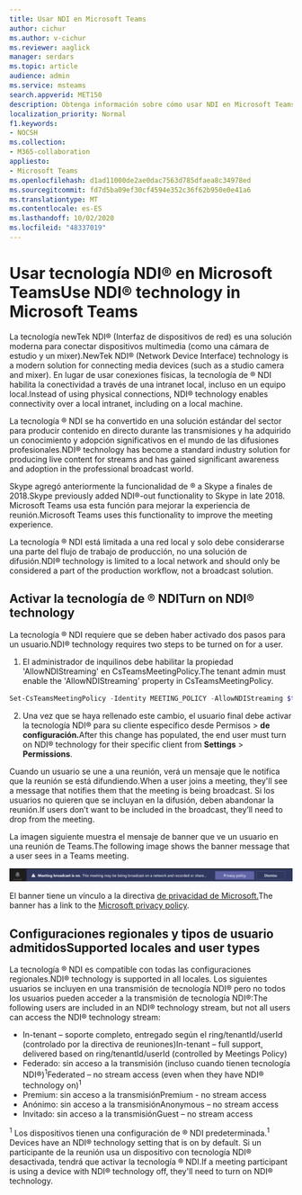 ```yaml
---
title: Usar NDI en Microsoft Teams
author: cichur
ms.author: v-cichur
ms.reviewer: aaglick
manager: serdars
ms.topic: article
audience: admin
ms.service: msteams
search.appverid: MET150
description: Obtenga información sobre cómo usar NDI en Microsoft Teams.
localization_priority: Normal
f1.keywords:
- NOCSH
ms.collection:
- M365-collaboration
appliesto:
- Microsoft Teams
ms.openlocfilehash: d1ad11000de2ae0dac7563d785dfaea8c34978ed
ms.sourcegitcommit: fd7d5ba09ef30cf4594e352c36f62b950e0e41a6
ms.translationtype: MT
ms.contentlocale: es-ES
ms.lasthandoff: 10/02/2020
ms.locfileid: "48337019"
---
```

# <a name="use-ndi-technology-in-microsoft-teams"></a><span data-ttu-id="3bc34-103">Usar tecnología NDI® en Microsoft Teams</span><span class="sxs-lookup"><span data-stu-id="3bc34-103">Use NDI® technology in Microsoft Teams</span></span>

 <span data-ttu-id="3bc34-104">La tecnología newTek NDI® (Interfaz de dispositivos de red) es una solución moderna para conectar dispositivos multimedia (como una cámara de estudio y un mixer).</span><span class="sxs-lookup"><span data-stu-id="3bc34-104">NewTek NDI® (Network Device Interface) technology is a modern solution for connecting media devices (such as a studio camera and mixer).</span></span> <span data-ttu-id="3bc34-105">En lugar de usar conexiones físicas, la tecnología de ® NDI habilita la conectividad a través de una intranet local, incluso en un equipo local.</span><span class="sxs-lookup"><span data-stu-id="3bc34-105">Instead of using physical connections, NDI® technology enables connectivity over a local intranet, including on a local machine.</span></span>

<span data-ttu-id="3bc34-106">La tecnología ® NDI se ha convertido en una solución estándar del sector para producir contenido en directo durante las transmisiones y ha adquirido un conocimiento y adopción significativos en el mundo de las difusiones profesionales.</span><span class="sxs-lookup"><span data-stu-id="3bc34-106">NDI® technology has become a standard industry solution for producing live content for streams and has gained significant awareness and adoption in the professional broadcast world.</span></span>

<span data-ttu-id="3bc34-107">Skype agregó anteriormente la funcionalidad de ® a Skype a finales de 2018.</span><span class="sxs-lookup"><span data-stu-id="3bc34-107">Skype previously added NDI®-out functionality to Skype in late 2018.</span></span> <span data-ttu-id="3bc34-108">Microsoft Teams usa esta función para mejorar la experiencia de reunión.</span><span class="sxs-lookup"><span data-stu-id="3bc34-108">Microsoft Teams uses this functionality to improve the meeting experience.</span></span>

<span data-ttu-id="3bc34-109">La tecnología ® NDI está limitada a una red local y solo debe considerarse una parte del flujo de trabajo de producción, no una solución de difusión.</span><span class="sxs-lookup"><span data-stu-id="3bc34-109">NDI® technology is limited to a local network and should only be considered a part of the production workflow, not a broadcast solution.</span></span>

## <a name="turn-on-ndi-technology"></a><span data-ttu-id="3bc34-110">Activar la tecnología de ® NDI</span><span class="sxs-lookup"><span data-stu-id="3bc34-110">Turn on NDI® technology</span></span>

<span data-ttu-id="3bc34-111">La tecnología ® NDI requiere que se deben haber activado dos pasos para un usuario.</span><span class="sxs-lookup"><span data-stu-id="3bc34-111">NDI® technology requires two steps to be turned on for a user.</span></span>

1. <span data-ttu-id="3bc34-112">El administrador de inquilinos debe habilitar la propiedad 'AllowNDIStreaming' en CsTeamsMeetingPolicy.</span><span class="sxs-lookup"><span data-stu-id="3bc34-112">The tenant admin must enable the 'AllowNDIStreaming' property in CsTeamsMeetingPolicy.</span></span>

```PowerShell
Set-CsTeamsMeetingPolicy -Identity MEETING_POLICY -AllowNDIStreaming $true
```

2. <span data-ttu-id="3bc34-113">Una vez que se haya rellenado este cambio, el usuario final debe activar la tecnología NDI® para su cliente específico desde Permisos  >  **de configuración.**</span><span class="sxs-lookup"><span data-stu-id="3bc34-113">After this change has populated, the end user must turn on NDI® technology for their specific client from **Settings** > **Permissions**.</span></span>

<span data-ttu-id="3bc34-114">Cuando un usuario se une a una reunión, verá un mensaje que le notifica que la reunión se está difundiendo.</span><span class="sxs-lookup"><span data-stu-id="3bc34-114">When a user joins a meeting, they'll see a message that notifies them that the meeting is being broadcast.</span></span> <span data-ttu-id="3bc34-115">Si los usuarios no quieren que se incluyan en la difusión, deben abandonar la reunión.</span><span class="sxs-lookup"><span data-stu-id="3bc34-115">If users don’t want to be included in the broadcast, they’ll need to drop from the meeting.</span></span>

<span data-ttu-id="3bc34-116">La imagen siguiente muestra el mensaje de banner que ve un usuario en una reunión de Teams.</span><span class="sxs-lookup"><span data-stu-id="3bc34-116">The following image shows the banner message that a user sees in a Teams meeting.</span></span>

![he NDI® de tecnología que se muestra en una reunión de Teams.](media/NDI-disclosure.png)

<span data-ttu-id="3bc34-118">El banner tiene un vínculo a la directiva [de privacidad de Microsoft.](https://aka.ms/teamsprivacy)</span><span class="sxs-lookup"><span data-stu-id="3bc34-118">The banner has a link to the [Microsoft privacy policy](https://aka.ms/teamsprivacy).</span></span>

## <a name="supported-locales-and-user-types"></a><span data-ttu-id="3bc34-119">Configuraciones regionales y tipos de usuario admitidos</span><span class="sxs-lookup"><span data-stu-id="3bc34-119">Supported locales and user types</span></span>

<span data-ttu-id="3bc34-120">La tecnología ® NDI es compatible con todas las configuraciones regionales.</span><span class="sxs-lookup"><span data-stu-id="3bc34-120">NDI® technology is supported in all locales.</span></span> <span data-ttu-id="3bc34-121">Los siguientes usuarios se incluyen en una transmisión de tecnología NDI® pero no todos los usuarios pueden acceder a la transmisión de tecnología NDI®:</span><span class="sxs-lookup"><span data-stu-id="3bc34-121">The following users are included in an NDI® technology stream, but not all users can access the NDI® technology stream:</span></span>

- <span data-ttu-id="3bc34-122">In-tenant – soporte completo, entregado según el ring/tenantId/userId (controlado por la directiva de reuniones)</span><span class="sxs-lookup"><span data-stu-id="3bc34-122">In-tenant – full support, delivered based on ring/tenantId/userId (controlled by Meetings Policy)</span></span>
- <span data-ttu-id="3bc34-123">Federado: sin acceso a la transmisión (incluso cuando tienen tecnología NDI®)<sup>1</sup></span><span class="sxs-lookup"><span data-stu-id="3bc34-123">Federated – no stream access (even when they have NDI® technology on)<sup>1</sup></span></span>
- <span data-ttu-id="3bc34-124">Premium: sin acceso a la transmisión</span><span class="sxs-lookup"><span data-stu-id="3bc34-124">Premium - no stream access</span></span>
- <span data-ttu-id="3bc34-125">Anónimo: sin acceso a la transmisión</span><span class="sxs-lookup"><span data-stu-id="3bc34-125">Anonymous – no stream access</span></span>
- <span data-ttu-id="3bc34-126">Invitado: sin acceso a la transmisión</span><span class="sxs-lookup"><span data-stu-id="3bc34-126">Guest – no stream access</span></span>  

<span data-ttu-id="3bc34-127"><sup>1</sup> Los dispositivos tienen una configuración de ® NDI predeterminada.</span><span class="sxs-lookup"><span data-stu-id="3bc34-127"><sup>1</sup> Devices have an NDI® technology setting that is on by default.</span></span> <span data-ttu-id="3bc34-128">Si un participante de la reunión usa un dispositivo con tecnología NDI® desactivada, tendrá que activar la tecnología ® NDI.</span><span class="sxs-lookup"><span data-stu-id="3bc34-128">If a meeting participant is using a device with NDI® technology off, they'll need to turn on NDI® technology.</span></span>
